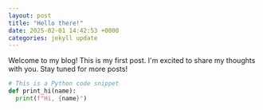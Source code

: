 ```yaml
---
layout: post
title: "Hello there!"
date: 2025-02-01 14:42:53 +0000
categories: jekyll update
---
```


Welcome to my blog! This is my first post. I'm excited to share my thoughts with you. Stay tuned for more posts!

```python
# This is a Python code snippet
def print_hi(name):
  print(f"Hi, {name}")
```
